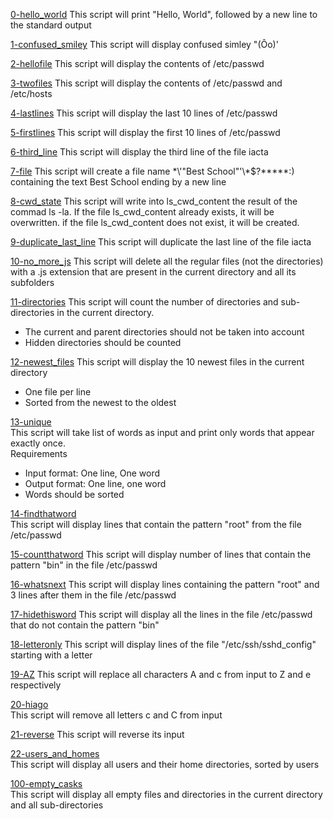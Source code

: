[0-hello_world](./0-hello_world)
This script will print "Hello, World", followed by a new line to the standard output

[1-confused_smiley](./1-confused_smiley)
This script will display confused simley "(Ôo)'

[2-hellofile](./2-hellofile)
This script will display the contents of /etc/passwd

[3-twofiles](./3-twofiles)
This script will display the contents of /etc/passwd and /etc/hosts

[4-lastlines](./4-lastlines)
This script will display the last 10 lines of /etc/passwd

[5-firstlines](./5-firstlines)
This script will display the first 10 lines of /etc/passwd

[6-third_line](./6-third_line)
This script will display the third line of the file iacta

[7-file](./7-file)
This script will create a file name \*\\'"Best School"\'\\*$\?\*\*\*\*\*:) containing the text Best School ending by a new line

[8-cwd_state](./8-cwd_state)
This script will write into ls_cwd_content the result of the commad ls -la. If the file ls_cwd_content already exists, it will be overwritten. if the file ls_cwd_content does not exist, it will be created.

[9-duplicate_last_line](./9-duplicate_last_line)
This script will duplicate the last line of the file iacta

[10-no_more_js](./10-no_more_js)
This script will delete all the regular files (not the directories) with a .js extension that are present in the current directory and all its subfolders

[11-directories](./11-directories)
This script will count the number of directories and sub-directories in the current directory.  
- The current and parent directories should not be taken into account  
- Hidden directories should be counted 

[12-newest_files](./12-newest_files)
This script will display the 10 newest files in the current directory  
- One file per line  
- Sorted from the newest to the oldest

[13-unique](./13-unique)  
This script will take list of words as input and print only words that appear exactly once.  
Requirements  
- Input format: One line, One word
- Output format: One line, one word
- Words should be sorted  

[14-findthatword](./14-findthatword)  
This script will display lines that contain the pattern "root" from the file /etc/passwd  

[15-countthatword](./15-countthatword)
This script will display number of lines that contain the pattern "bin" in the file /etc/passwd  

[16-whatsnext](./16-whatsnext)
This script will display lines containing the pattern "root" and 3 lines after them in the file /etc/passwd  

[17-hidethisword](./17-hidethisword)
This script will display all the lines in the file /etc/passwd that do not contain the pattern "bin"  

[18-letteronly](./18-letteronly)
This script will display lines of the file "/etc/ssh/sshd_config" starting with a letter  

[19-AZ](./19-AZ)
This script will replace all characters A and c from input to Z and e respectively  

[20-hiago](./20-hiago)  
This script will remove all letters c and C from input

[21-reverse](./21-reverse)
This script will reverse its input  

[22-users_and_homes](./22-users_and_homes)  
This script will display all users and their home directories, sorted by users  

[100-empty_casks](./100-empty_casks)  
This script will display all empty files and directories in the current directory and all sub-directories  


